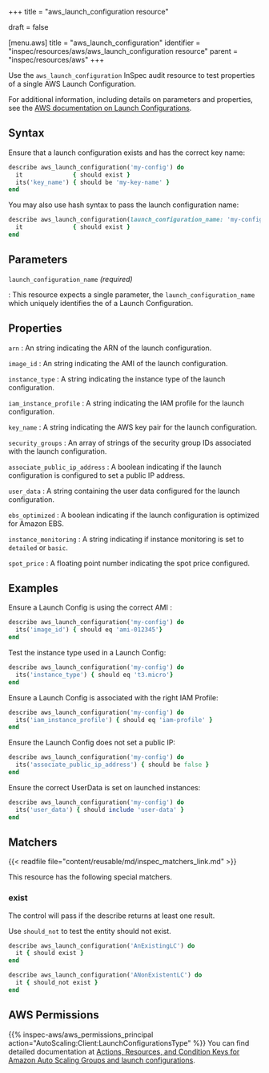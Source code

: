 +++
title = "aws_launch_configuration resource"

draft = false


[menu.aws]
title = "aws_launch_configuration"
identifier = "inspec/resources/aws/aws_launch_configuration resource"
parent = "inspec/resources/aws"
+++

Use the `aws_launch_configuration` InSpec audit resource to test properties of a single AWS Launch Configuration.

For additional information, including details on parameters and properties, see the [AWS documentation on Launch Configurations](https://docs.aws.amazon.com/autoscaling/ec2/userguide/LaunchConfiguration.html).

## Syntax

Ensure that a launch configuration exists and has the correct key name:

```ruby
describe aws_launch_configuration('my-config') do
  it              { should exist }
  its('key_name') { should be 'my-key-name' }
end
```

You may also use hash syntax to pass the launch configuration name:

```ruby
describe aws_launch_configuration(launch_configuration_name: 'my-config') do
  it              { should exist }
end
```

## Parameters

`launch_configuration_name` _(required)_

: This resource expects a single parameter, the `launch_configuration_name` which uniquely identifies the of a Launch Configuration.

## Properties

`arn`
: An string indicating the ARN of the launch configuration.

`image_id`
: An string indicating the AMI of the launch configuration.

`instance_type`
: A string indicating the instance type of the launch configuration.

`iam_instance_profile`
: A string indicating the IAM profile for the launch configuration.

`key_name`
: A string indicating the AWS key pair for the launch configuration.

`security_groups`
: An array of strings of the security group IDs associated with the launch configuration.

`associate_public_ip_address`
: A boolean indicating if the launch configuration is configured to set a public IP address.

`user_data`
: A string containing the user data configured for the launch configuration.

`ebs_optimized`
: A boolean indicating if the launch configuration is optimized for Amazon EBS.

`instance_monitoring`
: A string indicating if instance monitoring is set to `detailed` or `basic`.

`spot_price`
: A floating point number indicating the spot price configured.

## Examples

Ensure a Launch Config is using the correct AMI :

```ruby
describe aws_launch_configuration('my-config') do
  its('image_id') { should eq 'ami-012345'}
end
```

Test the instance type used in a Launch Config:

```ruby
describe aws_launch_configuration('my-config') do
  its('instance_type') { should eq 't3.micro'}
end
```

Ensure a Launch Config is associated with the right IAM Profile:

```ruby
describe aws_launch_configuration('my-config') do
  its('iam_instance_profile') { should eq 'iam-profile' }
end
```

Ensure the Launch Config does not set a public IP:

```ruby
describe aws_launch_configuration('my-config') do
  its('associate_public_ip_address') { should be false }
end
```

Ensure the correct UserData is set on launched instances:

```ruby
describe aws_launch_configuration('my-config') do
  its('user_data') { should include 'user-data' }
end
```

## Matchers

{{< readfile file="content/reusable/md/inspec_matchers_link.md" >}}

This resource has the following special matchers.

### exist

The control will pass if the describe returns at least one result.

Use `should_not` to test the entity should not exist.

```ruby
describe aws_launch_configuration('AnExistingLC') do
  it { should exist }
end
```

```ruby
describe aws_launch_configuration('ANonExistentLC') do
  it { should_not exist }
end
```

## AWS Permissions

{{% inspec-aws/aws_permissions_principal action="AutoScaling:Client:LaunchConfigurationsType" %}}
You can find detailed documentation at [Actions, Resources, and Condition Keys for Amazon Auto Scaling Groups and launch configurations](https://docs.aws.amazon.com/autoscaling/ec2/userguide/control-access-using-iam.html).
